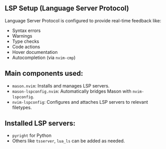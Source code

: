 ## LSP Setup (Language Server Protocol)
Language Server Protocol is configured to provide real-time feedback like:

- Syntax errors
- Warnings
- Type checks
- Code actions
- Hover documentation
- Autocompletion (via `nvim-cmp`)
## **Main components used:**
- `mason.nvim`: Installs and manages LSP servers.
- `mason-lspconfig.nvim`: Automatically bridges Mason with `nvim-lspconfig`.
- `nvim-lspconfig`: Configures and attaches LSP servers to relevant filetypes.

## **Installed LSP servers:**
- `pyright` for Python
- Others like `tsserver`, `lua_ls` can be added as needed.
